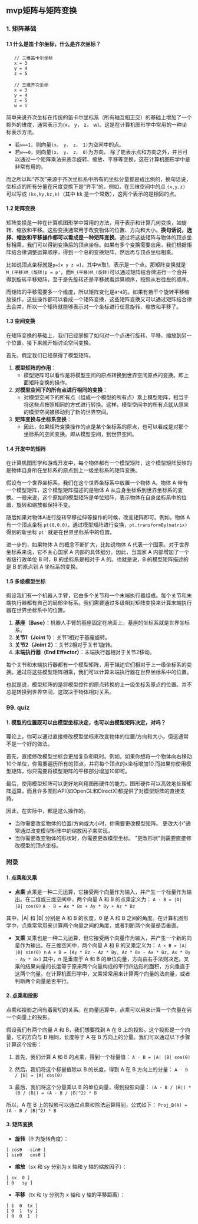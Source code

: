 ## mvp矩阵与矩阵变换

### 1. 矩阵基础

#### 1.1 什么是笛卡尔坐标，什么是齐次坐标？
```
   // 三维笛卡尔坐标
   x = 3
   y = 4
   z = 5

   // 三维齐次坐标
   x = 3
   y = 4
   z = 5
   w = 1
```

简单来说齐次坐标在传统的笛卡尔坐标系（所有轴互相正交）的基础上增加了一个额外的维度，通常表示为(x， y， z， w)。这是在计算机图形学中常用的一种坐标表示方法。
* 若`w==1`，则向量`(x， y， z， 1)`为空间中的点。
* 若`w==0`，则向量`(x， y， z， 0)`为方向。
除了能表示点和方向之外，并且可以通过一个矩阵乘法来表示旋转、缩放、平移等变换，这在计算机图形学中是非常有用的。

而之所以叫“齐次”来源于齐次坐标系中所有的坐标分量都是成比例的，换句话说，坐标点的所有分量在尺度变换下是“齐平”的。例如，在三维空间中的点 `(x,y,z)` 可以写成 `(kx,ky,kz,k)`（其中 kk 是一个常数），这两个表示的是相同的点。

#### 1.2 矩阵变换
矩阵变换是一种在计算机图形学中常用的方法，用于表示和计算几何变换，如旋转、缩放和平移。这些变换通常用于改变物体的位置、方向和大小。**换句话说，选择、缩放和平移操作都可以看成是一种矩阵变换**。通过将这些矩阵与物体的顶点坐标相乘，我们可以得到变换后的顶点坐标。如果有多个变换需要应用，我们根据矩阵结合律调整运算顺序，得到一个总的变换矩阵，然后再与顶点坐标相乘。

比如说顶点坐标就是`p=[x y z w]`，其中w取1，表示是一个点。那矩阵变换就是`M_(平移)M_(旋转)p = p'`，而`M_(平移)M_(旋转)`可以通过矩阵结合律进行一个合并得到旋转平移矩阵，至于是先旋转还是平移就看运算顺序，按照从右往左的顺序。

而矩阵的平移需要多一个维度，所以矩阵变化是`4*4`的。如果有若干个旋转平移缩放操作，这些操作都可以看成一个矩阵变换，这些矩阵变换又可以通过矩阵结合律去合并，所以一个矩阵就能够表示对一个坐标进行任意旋转、缩放和平移了。

#### 1.3 空间变换
在矩阵变换的基础上，我们已经掌握了如何对一个点进行旋转、平移、缩放到另一个位置。接下来就开始讨论空间变换。

首先，假定我们已经获得了模型矩阵。
   1. **模型矩阵的作用**：
      - 模型矩阵可以看作是将模型空间的原点转换到世界空间原点的变换。即上面矩阵变换的操作。
   2. **对模型空间下的所有点进行相同的变换**：
      - 对模型空间下的所有点（组成一个模型的所有点）乘上模型矩阵，相当于将这些点按照相同的方式进行转换。这样，模型空间中的所有点就从原来的模型空间被移动到了新的世界空间。
   3. **矩阵变换与坐标系变换**：
      - 因此，如果矩阵变换操作的点是某个坐标系的原点，也可以看成是对那个坐标系的空间变换。即从模型空间，到世界空间。

#### 1.4 开发中的矩阵

在计算机图形学和游戏开发中，每个物体都有一个模型矩阵，这个模型矩阵反映的是物体自身所在坐标系的原点到上一级坐标系的矩阵变换。

假设有一个世界坐标系，我们在这个世界坐标系中放置一个物体 A。物体 A 带有一个模型矩阵，这个模型矩阵描述的是物体 A 从自身坐标系到世界坐标系的变换。一般来说，这个原始的模型矩阵是单位矩阵，表示物体在自身坐标系中的位置、旋转和缩放都保持不变。

随后如果对物体A进行旋转平移拉伸等操作的时候，改变矩阵即可。例如，物体 A 有一个顶点坐标 `pt(0,0,0)`。通过模型矩阵进行变换，`pt.transformBy(matrix)` 得到的新坐标 `pt'` 就是在世界坐标系中的位置。

进一步的，如果物体 A 的概念不断扩大，比如说物体 A 代表一个国家。对于世界坐标系来说，它不关心国家 A 内部的具体细分。因此，当国家 A 内部增加了一个省级行政单位 B 时，B 的坐标系是相对于 A 的。也就是说，B 的模型矩阵描述的是 B 的原点到 A 坐标系的变换。

#### 1.5 多级模型坐标

假设我们有一个机器人手臂，它由多个关节和一个末端执行器组成。每个关节和末端执行器都有自己的局部坐标系。我们需要通过多级相对矩阵变换来计算末端执行器在世界坐标系中的位置。

1. **基座（Base）**：机器人手臂的基座固定在地面上，基座的坐标系就是世界坐标系。
2. **关节1（Joint 1）**：关节1相对于基座旋转。
3. **关节2（Joint 2）**：关节2相对于关节1旋转。
4. **末端执行器（End Effector）**：末端执行器相对于关节2移动。

每个关节和末端执行器都有一个模型矩阵，用于描述它们相对于上一级坐标系的变换。通过将这些模型矩阵相乘，我们可以计算末端执行器在世界坐标系中的位置。

也就是说，模型矩阵的是将模型控件的原点转换的上一级坐标系原点的位置。并不总是转换到世界空间，这取决于物体相对关系。

### 99. quiz

#### 1. 模型的位置既可以由模型坐标决定，也可以由模型矩阵决定，对吗？
理论上，你可以通过直接修改模型坐标来改变物体的位置/方向和大小，但这通常不是一个好的做法。

首先，直接修改模型坐标会更加复杂和耗时。例如，如果你想将一个物体向右移动10个单位，你需要遍历所有的顶点，并将每个顶点的x坐标增加10.而如果你使用模型矩阵，你只需要将模型矩阵的平移部分增加10即可。

最后，使用模型矩阵可以更好地利用图形硬件的能力。图形硬件可以高效地处理矩阵运算，而且许多图形API(如OpenGL和DirectX)都提供了对模型矩阵的直接支持。

因此，在实际中，都是这么操作的。
* 当你需要改变物体的位置/方向或大小时，你需要更改模型矩阵。
    更改大小"通常通过改变模型矩阵中的缩放因子来实现，
* 当你需要改变物体的形状时，你需要更改模型坐标。
    "更改形状"则需要直接修改模型的顶点坐标。

### 附录

#### 1. 点乘和叉乘
* **点乘**
点乘是一种二元运算，它接受两个向量作为输入，并产生一个标量作为输出。在二维或三维空间中，两个向量 A 和 B 的点乘定义为：
   `A · B = |A| |B| cos(θ)`
   `A · B = Ax * Bx + Ay * By + Az * Bz`

其中，|A| 和 |B| 分别是 A 和 B 的长度，θ 是 A 和 B 之间的角度。在计算机图形学中，点乘常常用来计算两个向量之间的角度，或者判断两个向量是否垂直。

* **叉乘**
叉乘也是一种二元运算，但它接受两个向量作为输入，并产生一个新的向量作为输出。在三维空间中，两个向量 A 和 B 的叉乘定义为：
   `A × B = |A| |B| sin(θ) n`
   `A × B = [Ay * Bz - Az * By, Az * Bx - Ax * Bz, Ax * By - Ay * Bx]`
其中，n 是垂直于 A 和 B 的单位向量，方向由右手法则决定。叉乘的结果向量的长度等于原来两个向量构成的平行四边形的面积，方向垂直于这两个向量。在计算机图形学中，叉乘常常用来计算两个向量的法向量，或者判断两个向量是否平行。

#### 2. 点乘和投影
点乘和投影之间有着密切的关系。在向量运算中，点乘可以用来计算一个向量在另一个向量上的投影。

假设我们有两个向量 A 和 B，我们想要找到 A 在 B 上的投影。这个投影是一个向量，它的方向与 B 相同，长度等于 A 在 B 方向上的分量。我们可以通过以下步骤计算这个投影：

1. 首先，我们计算 A 和 B 的点乘，得到一个标量值：
      `A · B = |A| |B| cos(θ)`
2. 然后，我们将这个标量值除以 B 的长度，得到 A 在 B 方向上的分量：
      `A · B / |B| = |A| cos(θ)`

3. 最后，我们将这个分量乘以 B 的单位向量，得到投影向量：
      `(A · B / |B|) * (B / |B|) = (A · B / |B|^2) * B`

所以，A 在 B 上的投影可以通过点乘和除法运算得到，公式如下：
   `Proj_B(A) = (A · B / |B|^2) * B`

#### 3. 矩阵变换
* **旋转**（θ 为旋转角度）：
```
[ cosθ  -sinθ ]
[ sinθ   cosθ ]
```

* **缩放**（sx 和 sy 分别为 x 轴和 y 轴的缩放因子）：
```
[ sx  0 ]
[ 0   sy ]
```

* **平移**（tx 和 ty 分别为 x 轴和 y 轴的平移距离）：
```
[ 1  0  tx ]
[ 0  1  ty ]
[ 0  0  1  ]
```